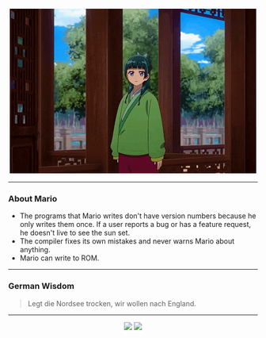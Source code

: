 <p align="center">
  <img src="assets/maomao.gif" />
</p>

---

### About Mario
- The programs that Mario writes don't have version numbers because he only writes them once. If a user reports a bug or has a feature request, he doesn't live to see the sun set.
- The compiler fixes its own mistakes and never warns Mario about anything.
- Mario can write to ROM.

---

### German Wisdom
> Legt die Nordsee trocken, wir wollen nach England.

---

<p align="center">
  <a>
    <img height="180em" src="https://github-readme-stats-eight-theta.vercel.app/api?username=Torfkopp&show_icons=true&theme=dark&include_all_commits=true&count_private=true"/>
  </a>
  <a href="https://github.com/Torfkopp?tab=repositories">
    <img height="180em" src="https://github-readme-stats-eight-theta.vercel.app/api/top-langs/?username=torfkopp&layout=compact&theme=dark&langs_count=8&hide=java"/>
  </a>
</p>
